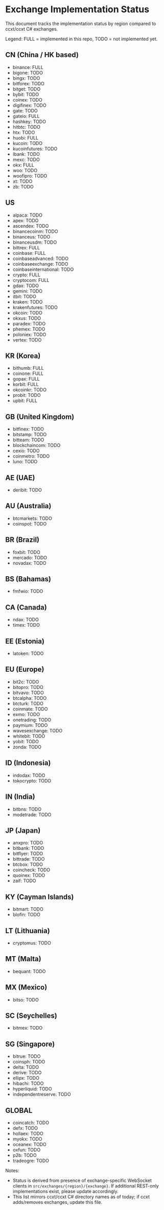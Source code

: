 # Exchange Implementation Status

This document tracks the implementation status by region compared to ccxt/ccxt C# exchanges.

Legend: FULL = implemented in this repo, TODO = not implemented yet.

## CN (China / HK based)
- binance: FULL
- bigone: TODO
- bingx: TODO
- bitforex: TODO
- bitget: TODO
- bybit: TODO
- coinex: TODO
- digifinex: TODO
- gate: TODO
- gateio: FULL
- hashkey: TODO
- hitbtc: TODO
- htx: TODO
- huobi: FULL
- kucoin: TODO
- kucoinfutures: TODO
- lbank: TODO
- mexc: TODO
- okx: FULL
- woo: TODO
- woofipro: TODO
- xt: TODO
- zb: TODO

## US
- alpaca: TODO
- apex: TODO
- ascendex: TODO
- binancecoinm: TODO
- binanceus: TODO
- binanceusdm: TODO
- bittrex: FULL
- coinbase: FULL
- coinbaseadvanced: TODO
- coinbaseexchange: TODO
- coinbaseinternational: TODO
- crypto: FULL
- cryptocom: FULL
- gdax: TODO
- gemini: TODO
- itbit: TODO
- kraken: TODO
- krakenfutures: TODO
- okcoin: TODO
- okxus: TODO
- paradex: TODO
- phemex: TODO
- poloniex: TODO
- vertex: TODO

## KR (Korea)
- bithumb: FULL
- coinone: FULL
- gopax: FULL
- korbit: FULL
- okcoinkr: TODO
- probit: TODO
- upbit: FULL

## GB (United Kingdom)
- bitfinex: TODO
- bitstamp: TODO
- bitteam: TODO
- blockchaincom: TODO
- cexio: TODO
- coinmetro: TODO
- luno: TODO

## AE (UAE)
- deribit: TODO

## AU (Australia)
- btcmarkets: TODO
- coinspot: TODO

## BR (Brazil)
- foxbit: TODO
- mercado: TODO
- novadax: TODO

## BS (Bahamas)
- fmfwio: TODO

## CA (Canada)
- ndax: TODO
- timex: TODO

## EE (Estonia)
- latoken: TODO

## EU (Europe)
- bit2c: TODO
- bitopro: TODO
- bitvavo: TODO
- btcalpha: TODO
- btcturk: TODO
- coinmate: TODO
- exmo: TODO
- onetrading: TODO
- paymium: TODO
- wavesexchange: TODO
- whitebit: TODO
- yobit: TODO
- zonda: TODO

## ID (Indonesia)
- indodax: TODO
- tokocrypto: TODO

## IN (India)
- bitbns: TODO
- modetrade: TODO

## JP (Japan)
- anxpro: TODO
- bitbank: TODO
- bitflyer: TODO
- bittrade: TODO
- btcbox: TODO
- coincheck: TODO
- quoinex: TODO
- zaif: TODO

## KY (Cayman Islands)
- bitmart: TODO
- blofin: TODO

## LT (Lithuania)
- cryptomus: TODO

## MT (Malta)
- bequant: TODO

## MX (Mexico)
- bitso: TODO

## SC (Seychelles)
- bitmex: TODO

## SG (Singapore)
- bitrue: TODO
- coinsph: TODO
- delta: TODO
- derive: TODO
- ellipx: TODO
- hibachi: TODO
- hyperliquid: TODO
- independentreserve: TODO

## GLOBAL
- coincatch: TODO
- defx: TODO
- hollaex: TODO
- myokx: TODO
- oceanex: TODO
- oxfun: TODO
- p2b: TODO
- tradeogre: TODO

Notes:
- Status is derived from presence of exchange-specific WebSocket clients in `src/exchanges/{region}/{exchange}`. If additional REST-only implementations exist, please update accordingly.
- This list mirrors ccxt/ccxt C# directory names as of today; if ccxt adds/removes exchanges, update this file.

